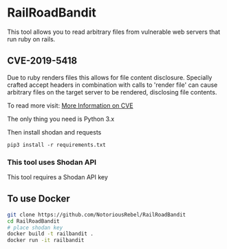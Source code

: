 # RailRoadBandit

This tool allows you to read arbitrary files from vulnerable web servers that run ruby on rails. 
## CVE-2019-5418

Due to ruby renders files this allows for file content disclosure.
Specially crafted accept headers in combination with calls to 'render file'
can cause arbitrary files on the target server to be rendered, disclosing file contents.

To read more visit: [More Information on CVE](https://chybeta.github.io/2019/03/16/Analysis-for%E3%80%90CVE-2019-5418%E3%80%91File-Content-Disclosure-on-Rails/)

The only thing you need is Python 3.x

Then install shodan and requests

```pip3 install -r requirements.txt```

### This tool uses Shodan API 

This tool requires a Shodan API key

## To use Docker

```bash
git clone https://github.com/NotoriousRebel/RailRoadBandit
cd RailRoadBandit
# place shodan key 
docker build -t railbandit .  
docker run -it railbandit
```

